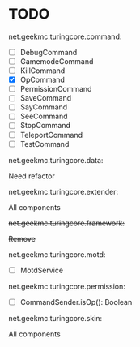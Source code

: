# TODO

net.geekmc.turingcore.command:
- [ ] DebugCommand
- [ ] GamemodeCommand
- [ ] KillCommand
- [x] OpCommand
- [ ] PermissionCommand
- [ ] SaveCommand
- [ ] SayCommand
- [ ] SeeCommand
- [ ] StopCommand
- [ ] TeleportCommand
- [ ] TestCommand

net.geekmc.turingcore.data:

Need refactor

net.geekmc.turingcore.extender:

All components

~~net.geekmc.turingcore.framework:~~

~~Remove~~

net.geekmc.turingcore.motd:

- [ ] MotdService

net.geekmc.turingcore.permission:

- [ ] CommandSender.isOp(): Boolean

net.geekmc.turingcore.skin:

All components